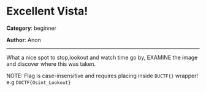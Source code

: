 Excellent Vista!
============

**Category**: beginner

**Author**: Anon

---

What a nice spot to stop,lookout and watch time go by, EXAMINE the image and discover where this was taken.

NOTE: Flag is case-insensitive and requires placing inside `DUCTF{}` wrapper!
e.g `DUCTF{Osint_Lookout}`

